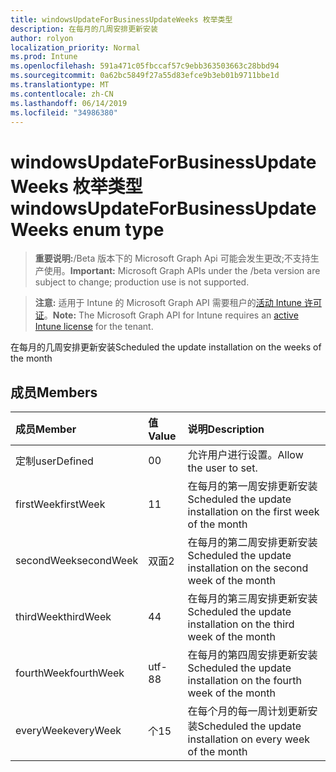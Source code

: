 ```yaml
---
title: windowsUpdateForBusinessUpdateWeeks 枚举类型
description: 在每月的几周安排更新安装
author: rolyon
localization_priority: Normal
ms.prod: Intune
ms.openlocfilehash: 591a471c05fbccaf57c9ebb363503663c28bbd94
ms.sourcegitcommit: 0a62bc5849f27a55d83efce9b3eb01b9711bbe1d
ms.translationtype: MT
ms.contentlocale: zh-CN
ms.lasthandoff: 06/14/2019
ms.locfileid: "34986380"
---
```

# <a name="windowsupdateforbusinessupdateweeks-enum-type"></a><span data-ttu-id="94449-103">windowsUpdateForBusinessUpdateWeeks 枚举类型</span><span class="sxs-lookup"><span data-stu-id="94449-103">windowsUpdateForBusinessUpdateWeeks enum type</span></span>

> <span data-ttu-id="94449-104">**重要说明:**/Beta 版本下的 Microsoft Graph Api 可能会发生更改;不支持生产使用。</span><span class="sxs-lookup"><span data-stu-id="94449-104">**Important:** Microsoft Graph APIs under the /beta version are subject to change; production use is not supported.</span></span>

> <span data-ttu-id="94449-105">**注意:** 适用于 Intune 的 Microsoft Graph API 需要租户的[活动 Intune 许可证](https://go.microsoft.com/fwlink/?linkid=839381)。</span><span class="sxs-lookup"><span data-stu-id="94449-105">**Note:** The Microsoft Graph API for Intune requires an [active Intune license](https://go.microsoft.com/fwlink/?linkid=839381) for the tenant.</span></span>

<span data-ttu-id="94449-106">在每月的几周安排更新安装</span><span class="sxs-lookup"><span data-stu-id="94449-106">Scheduled the update installation on the weeks of the month</span></span>

## <a name="members"></a><span data-ttu-id="94449-107">成员</span><span class="sxs-lookup"><span data-stu-id="94449-107">Members</span></span>
|<span data-ttu-id="94449-108">成员</span><span class="sxs-lookup"><span data-stu-id="94449-108">Member</span></span>|<span data-ttu-id="94449-109">值</span><span class="sxs-lookup"><span data-stu-id="94449-109">Value</span></span>|<span data-ttu-id="94449-110">说明</span><span class="sxs-lookup"><span data-stu-id="94449-110">Description</span></span>|
|:---|:---|:---|
|<span data-ttu-id="94449-111">定制</span><span class="sxs-lookup"><span data-stu-id="94449-111">userDefined</span></span>|<span data-ttu-id="94449-112">0</span><span class="sxs-lookup"><span data-stu-id="94449-112">0</span></span>|<span data-ttu-id="94449-113">允许用户进行设置。</span><span class="sxs-lookup"><span data-stu-id="94449-113">Allow the user to set.</span></span>|
|<span data-ttu-id="94449-114">firstWeek</span><span class="sxs-lookup"><span data-stu-id="94449-114">firstWeek</span></span>|<span data-ttu-id="94449-115">1</span><span class="sxs-lookup"><span data-stu-id="94449-115">1</span></span>|<span data-ttu-id="94449-116">在每月的第一周安排更新安装</span><span class="sxs-lookup"><span data-stu-id="94449-116">Scheduled the update installation on the first week of the month</span></span>|
|<span data-ttu-id="94449-117">secondWeek</span><span class="sxs-lookup"><span data-stu-id="94449-117">secondWeek</span></span>|<span data-ttu-id="94449-118">双面</span><span class="sxs-lookup"><span data-stu-id="94449-118">2</span></span>|<span data-ttu-id="94449-119">在每月的第二周安排更新安装</span><span class="sxs-lookup"><span data-stu-id="94449-119">Scheduled the update installation on the second week of the month</span></span>|
|<span data-ttu-id="94449-120">thirdWeek</span><span class="sxs-lookup"><span data-stu-id="94449-120">thirdWeek</span></span>|<span data-ttu-id="94449-121">4</span><span class="sxs-lookup"><span data-stu-id="94449-121">4</span></span>|<span data-ttu-id="94449-122">在每月的第三周安排更新安装</span><span class="sxs-lookup"><span data-stu-id="94449-122">Scheduled the update installation on the third week of the month</span></span>|
|<span data-ttu-id="94449-123">fourthWeek</span><span class="sxs-lookup"><span data-stu-id="94449-123">fourthWeek</span></span>|<span data-ttu-id="94449-124">utf-8</span><span class="sxs-lookup"><span data-stu-id="94449-124">8</span></span>|<span data-ttu-id="94449-125">在每月的第四周安排更新安装</span><span class="sxs-lookup"><span data-stu-id="94449-125">Scheduled the update installation on the fourth week of the month</span></span>|
|<span data-ttu-id="94449-126">everyWeek</span><span class="sxs-lookup"><span data-stu-id="94449-126">everyWeek</span></span>|<span data-ttu-id="94449-127">个</span><span class="sxs-lookup"><span data-stu-id="94449-127">15</span></span>|<span data-ttu-id="94449-128">在每个月的每一周计划更新安装</span><span class="sxs-lookup"><span data-stu-id="94449-128">Scheduled the update installation on every week of the month</span></span>|





